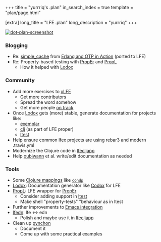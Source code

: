 +++
title = "yurrriq's .plan"
in_search_index = true
template = "plan/page.html"

[extra]
long_title = "LFE .plan"
long_description = "yurrriq"
+++

[![dot-plan-screenshot][screenie-src]][screenie-link]

### Blogging

* Re: [simple_cache][] from [Erlang and OTP in Action][] (ported to LFE)
* Re: Property-based testing with [PropEr][] and [PropL][]
  * How it helped with [Lodox][]

### Community

* Add more exercises to [xLFE][]
  * Get more contributors
  * Spread the word somehow
  * Get more people [on track][xLFE stats]
* Once [Lodox][] gets (more) stable, generate documentation for projects like:
  * [exemplar][]
  * [clj][] (as part of LFE proper)
  * [ltest][]
* Help ensure common lfex projects are using rebar3 and modern .travis.yml
* Modernize the Clojure code in [lfecljapp][]
* Help [oubiwann](/plan/oubiwann) et al. write/edit documentation as needed

### Tools

* Some [Clojure mappings][clj] like [`condp`][]
* [Lodox][]: Documentation generator like [Codox][] for LFE
* [PropL][]: LFE wrapper for [PropEr][]
  * Consider adding support in [ltest][]
  * Make shell "property-tests" "behaviour as in ltest
* Further improvements to [Emacs integration][]
* [lfedn][]: lfe <-> edn
  * Polish and maybe use it in [lfecljapp][]
* Clean up [pynchon][]
  * Document it
  * Come up with some practical examples

[//]: ---Named-Links---

[clj]: https://github.com/lfex/clj/issues
[`condp`]: https://github.com/lfex/clj/pull/19
[PropEr]: http://proper.softlab.ntua.gr
[PropL]: https://github.com/quasiquoting/propl
[Lodox]: https://github.com/quasiquoting/lodox
[Codox]: https://github.com/weavejester/codox
[simple_cache]: https://github.com/yurrriq/simple_cache
[Erlang and OTP in Action]: https://www.manning.com/books/erlang-and-otp-in-action
[Emacs integration]: https://github.com/rvirding/lfe/tree/develop/emacs
[xLFE]: http://exercism.io/languages/lfe
[xLFE stats]: http://exercism.io/stats/lfe
[exemplar]: https://github.com/lfex/exemplar
[ltest]: https://github.com/lfex/ltest
[lfecljapp]: https://github.com/lfex/lfecljapp
[lfedn]: https://github.com/quasiquoting/lfedn
[pynchon]: https://github.com/quasiquoting/pynchon
[screenie-src]: /images/lfe-dotplan-screen.png
[screenie-link]: https://tools.ietf.org/rfc/rfc742.txt
